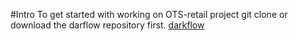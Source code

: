 #Intro
To get started with working on OTS-retail project git clone or download the darflow repository first. [darkflow](https://github.com/thtrieu/darkflow.git)

